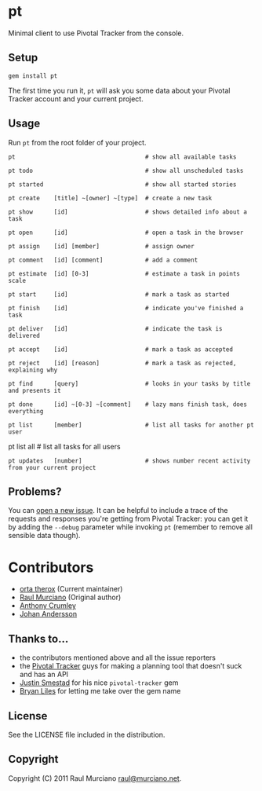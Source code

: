 # pt

Minimal client to use Pivotal Tracker from the console.

## Setup

    gem install pt

The first time you run it, `pt` will ask you some data about your Pivotal Tracker account and your current project.

## Usage

Run `pt` from the root folder of your project.

    pt                                     # show all available tasks

    pt todo                                # show all unscheduled tasks

    pt started                             # show all started stories

    pt create    [title] ~[owner] ~[type]  # create a new task

    pt show      [id]                      # shows detailed info about a task

    pt open      [id]                      # open a task in the browser

    pt assign    [id] [member]             # assign owner

    pt comment   [id] [comment]            # add a comment

    pt estimate  [id] [0-3]                # estimate a task in points scale

    pt start     [id]                      # mark a task as started

    pt finish    [id]                      # indicate you've finished a task

    pt deliver   [id]                      # indicate the task is delivered

    pt accept    [id]                      # mark a task as accepted

    pt reject    [id] [reason]             # mark a task as rejected, explaining why

    pt find      [query]                   # looks in your tasks by title and presents it

    pt done      [id] ~[0-3] ~[comment]    # lazy mans finish task, does everything

    pt list      [member]                  # list all tasks for another pt user

  pt list      all                       # list all tasks for all users

    pt updates   [number]                  # shows number recent activity from your current project


## Problems?

You can [open a new issue](https://github.com/raul/pt/issues/new). It can be helpful to include a trace of the requests and responses you're getting from Pivotal Tracker: you can get it by adding the `--debug` parameter while invoking `pt` (remember to remove all sensible data though).

# Contributors
- [orta therox](http://orta.github.com) (Current maintainer)
- [Raul Murciano](http://raul.murciano.net) (Original author)
- [Anthony Crumley](https://github.com/craftycode)
- [Johan Andersson](http://johan.andersson.net)

## Thanks to...
- the contributors mentioned above and all the issue reporters
- the [Pivotal Tracker](https://www.pivotaltracker.com) guys for making a planning tool that doesn't suck and has an API
- [Justin Smestad](https://github.com/jsmestad) for his nice `pivotal-tracker` gem
- [Bryan Liles](http://smartic.us/) for letting me take over the gem name

## License
See the LICENSE file included in the distribution.

## Copyright
Copyright (C) 2011 Raul Murciano <raul@murciano.net>.
